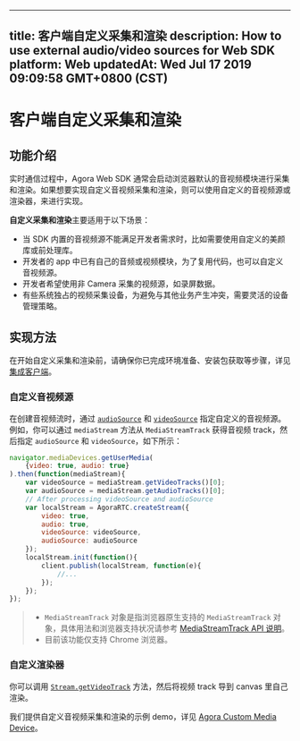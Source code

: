 
---
title: 客户端自定义采集和渲染
description: How to use external audio/video sources for Web SDK
platform: Web
updatedAt: Wed Jul 17 2019 09:09:58 GMT+0800 (CST)
---
# 客户端自定义采集和渲染
## 功能介绍

实时通信过程中，Agora Web SDK 通常会启动浏览器默认的音视频模块进行采集和渲染。如果想要实现自定义音视频采集和渲染，则可以使用自定义的音视频源或渲染器，来进行实现。

**自定义采集和渲染**主要适用于以下场景：

- 当 SDK 内置的音视频源不能满足开发者需求时，比如需要使用自定义的美颜库或前处理库。
- 开发者的 app 中已有自己的音频或视频模块，为了复用代码，也可以自定义音视频源。
- 开发者希望使用非 Camera 采集的视频源，如录屏数据。
- 有些系统独占的视频采集设备，为避免与其他业务产生冲突，需要灵活的设备管理策略。

## 实现方法

在开始自定义采集和渲染前，请确保你已完成环境准备、安装包获取等步骤，详见[集成客户端](../../cn/Interactive%20Broadcast/web_prepare.md)。

### 自定义音视频源

在创建音视频流时，通过  [`audioSource`](https://docs.agora.io/cn/Interactive%20Broadcast/API%20Reference/web/interfaces/agorartc.streamspec.html#audiosource) 和  [`videoSource`](https://docs.agora.io/cn/Interactive%20Broadcast/API%20Reference/web/interfaces/agorartc.streamspec.html#videosource) 指定自定义的音视频源。例如，你可以通过 `mediaStream` 方法从 `MediaStreamTrack` 获得音视频 track，然后指定 `audioSource` 和 `videoSource`，如下所示：

```javascript
navigator.mediaDevices.getUserMedia(
    {video: true, audio: true}
).then(function(mediaStream){
    var videoSource = mediaStream.getVideoTracks()[0];
    var audioSource = mediaStream.getAudioTracks()[0];
    // After processing videoSource and audioSource
    var localStream = AgoraRTC.createStream({
        video: true,
        audio: true,
        videoSource: videoSource,
        audioSource: audioSource
    });
    localStream.init(function(){
        client.publish(localStream, function(e){
            //...
        });
    });
});
```

> - `MediaStreamTrack` 对象是指浏览器原生支持的 `MediaStreamTrack` 对象，具体用法和浏览器支持状况请参考 [MediaStreamTrack API 说明](https://developer.mozilla.org/en-US/docs/Web/API/MediaStreamTrack)。
> - 目前该功能仅支持 Chrome 浏览器。

### 自定义渲染器

你可以调用 [`Stream.getVideoTrack`](https://docs.agora.io/cn/Interactive%20Broadcast/API%20Reference/web/interfaces/agorartc.stream.html#getvideotrack)  方法，然后将视频 track 导到 canvas 里自己渲染。

我们提供自定义音视频采集和渲染的示例 demo，详见  [Agora Custom Media Device](https://github.com/AgoraIO/Advanced-Video/tree/master/Custom-Media-Device/Agora-Custom-VideoSource-Web)。

